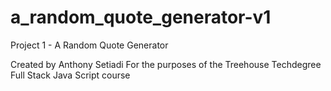 # a_random_quote_generator-v1
 Project 1 - A Random Quote Generator
 
 Created by Anthony Setiadi
 For the purposes of the Treehouse Techdegree Full Stack Java Script course
